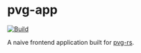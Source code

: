 # pvg-app

[![Build](https://github.com/karin0/pvg-app/actions/workflows/build.yml/badge.svg)](https://github.com/karin0/pvg-app/actions/workflows/build.yml)

A naive frontend application built for [pvg-rs](https://github.com/karin0/pvg-rs).
